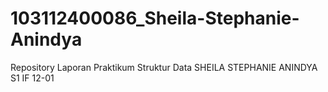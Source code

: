 # 103112400086_Sheila-Stephanie-Anindya
Repository Laporan Praktikum Struktur Data SHEILA STEPHANIE ANINDYA S1 IF 12-01
